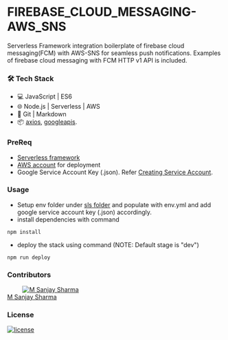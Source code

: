 # FIREBASE_CLOUD_MESSAGING-AWS_SNS

Serverless Framework integration boilerplate of firebase cloud messaging(FCM) with AWS-SNS for seamless push notifications.
Examples of firebase cloud messaging with FCM HTTP v1 API is included.

### 🛠 Tech Stack

- 💻 JavaScript | ES6
- 🌐 Node.js | Serverless | AWS
- 🔧 Git | Markdown
- 📦 [axios](https://github.com/axios/axios), [googleapis](https://github.com/googleapis/googleapis).

### PreReq

- [Serverless framework](https://www.serverless.com/)
- [AWS account](https://aws.amazon.com/) for deployment
- Google Service Account Key (.json). Refer [Creating Service Account](https://cloud.google.com/docs/authentication/production#create_service_account).

### Usage

- Setup env folder under [sls folder](https://github.com/MSanjaySharma/FIREBASE_CLOUD_MESSAGING-AWS_SNS/tree/master/sls) and populate with env.yml and add google service account key (.json) accordingly.
- install dependencies with command

```
npm install
```

- deploy the stack using command (NOTE: Default stage is "dev")

```
npm run deploy
```

### Contributors

&nbsp;&nbsp;&nbsp;&nbsp;&nbsp;&nbsp;&nbsp;&nbsp;&nbsp;<a href="https://github.com/MSanjaySharma"><img src="https://avatars3.githubusercontent.com/u/65958268?s=40" alt="M Sanjay Sharma" /></a></br>
[M Sanjay Sharma](https://github.com/MSanjaySharma)

### License

[![license](https://img.shields.io/badge/license-MIT-green?style=flat-square)](https://github.com/MSanjaySharma/FIREBASE_CLOUD_MESSAGING-AWS_SNS/blob/master/LICENSE)
